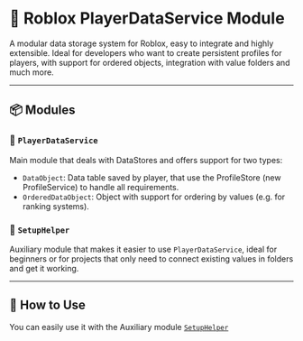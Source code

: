 # 🔧 Roblox PlayerDataService Module

A modular data storage system for Roblox, easy to integrate and highly extensible. Ideal for developers who want to create persistent profiles for players, with support for ordered objects, integration with value folders and much more.

---
## 📦 Modules

### 📁 `PlayerDataService`

Main module that deals with DataStores and offers support for two types:

- `DataObject`: Data table saved by player, that use the ProfileStore (new ProfileService) to handle all requirements.
- `OrderedDataObject`: Object with support for ordering by values ​​(e.g. for ranking systems).

### 🧰 `SetupHelper`

Auxiliary module that makes it easier to use `PlayerDataService`, ideal for beginners or for projects that only need to connect existing values ​​in folders and get it working.

---

## 🚀 How to Use

You can easily use it with the Auxiliary module [`SetupHelper`](./SetupHelper.lua)
